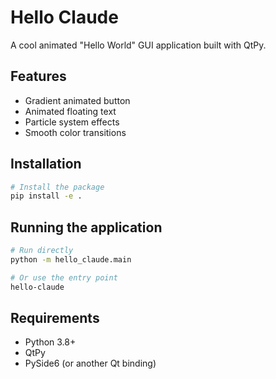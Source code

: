 # Hello Claude

A cool animated "Hello World" GUI application built with QtPy.

## Features

- Gradient animated button
- Animated floating text
- Particle system effects
- Smooth color transitions

## Installation

```bash
# Install the package
pip install -e .
```

## Running the application

```bash
# Run directly
python -m hello_claude.main

# Or use the entry point
hello-claude
```

## Requirements

- Python 3.8+
- QtPy
- PySide6 (or another Qt binding)